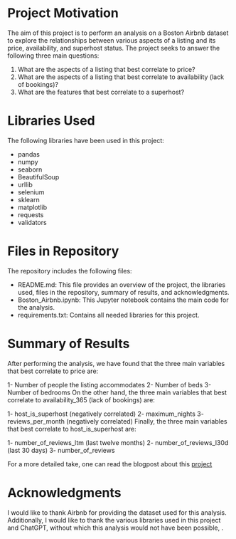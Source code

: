 # Project Motivation

The aim of this project is to perform an analysis on a Boston Airbnb dataset to explore the relationships between various aspects of a listing and its price, availability, and superhost status. The project seeks to answer the following three main questions:

1. What are the aspects of a listing that best correlate to price?
2. What are the aspects of a listing that best correlate to availability (lack of bookings)?
3. What are the features that best correlate to a superhost?

# Libraries Used
The following libraries have been used in this project:

* pandas
* numpy
* seaborn
* BeautifulSoup
* urllib
* selenium
* sklearn
* matplotlib
* requests
* validators

# Files in Repository
The repository includes the following files:

* README.md: This file provides an overview of the project, the libraries used, files in the repository, summary of results, and acknowledgments.
* Boston_Airbnb.ipynb: This Jupyter notebook contains the main code for the analysis.
* requirements.txt: Contains all needed libraries for this project.

# Summary of Results
After performing the analysis, we have found that the three main variables that best correlate to price are:

1- Number of people the listing accommodates
2- Number of beds
3- Number of bedrooms
On the other hand, the three main variables that best correlate to availability_365 (lack of bookings) are:

1- host_is_superhost (negatively correlated)
2- maximum_nights
3- reviews_per_month (negatively correlated)
Finally, the three main variables that best correlate to host_is_superhost are:

1- number_of_reviews_ltm (last twelve months)
2- number_of_reviews_l30d (last 30 days)
3- number_of_reviews

For a more detailed take, one can read the blogpost about this [project](https://abdulrahman-almutlaq.medium.com/airbnb-ing-a-property-in-boston-soon-heres-what-you-need-to-consider-6a8d27776a33)
# Acknowledgments
I would like to thank Airbnb for providing the dataset used for this analysis. Additionally, I would like to thank the various libraries used in this project and ChatGPT, without which this analysis would not have been possible, .
